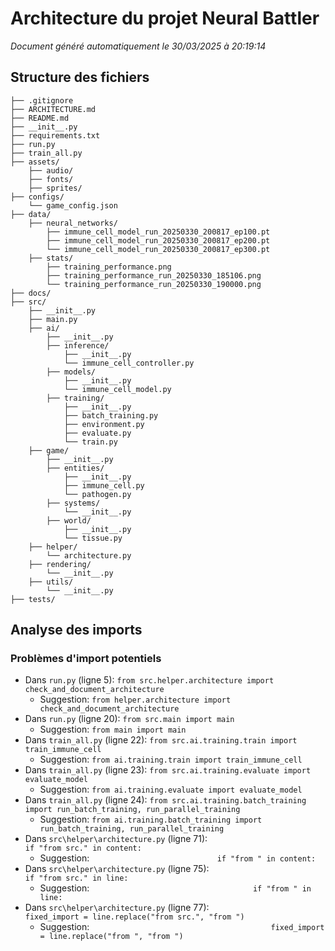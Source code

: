 # Architecture du projet Neural Battler

*Document généré automatiquement le 30/03/2025 à 20:19:14*

## Structure des fichiers

```
├── .gitignore
├── ARCHITECTURE.md
├── README.md
├── __init__.py
├── requirements.txt
├── run.py
├── train_all.py
├── assets/
    ├── audio/
    ├── fonts/
    ├── sprites/
├── configs/
    └── game_config.json
├── data/
    ├── neural_networks/
        ├── immune_cell_model_run_20250330_200817_ep100.pt
        ├── immune_cell_model_run_20250330_200817_ep200.pt
        └── immune_cell_model_run_20250330_200817_ep300.pt
    ├── stats/
        ├── training_performance.png
        ├── training_performance_run_20250330_185106.png
        └── training_performance_run_20250330_190000.png
├── docs/
├── src/
    ├── __init__.py
    ├── main.py
    ├── ai/
        ├── __init__.py
        ├── inference/
            ├── __init__.py
            └── immune_cell_controller.py
        ├── models/
            ├── __init__.py
            └── immune_cell_model.py
        ├── training/
            ├── __init__.py
            ├── batch_training.py
            ├── environment.py
            ├── evaluate.py
            └── train.py
    ├── game/
        ├── __init__.py
        ├── entities/
            ├── __init__.py
            ├── immune_cell.py
            └── pathogen.py
        ├── systems/
            └── __init__.py
        ├── world/
            ├── __init__.py
            └── tissue.py
    ├── helper/
        └── architecture.py
    ├── rendering/
        └── __init__.py
    ├── utils/
        └── __init__.py
├── tests/
```

## Analyse des imports

### Problèmes d'import potentiels

- Dans `run.py` (ligne 5): `from src.helper.architecture import check_and_document_architecture`
  - Suggestion: `from helper.architecture import check_and_document_architecture`
- Dans `run.py` (ligne 20): `from src.main import main`
  - Suggestion: `from main import main`
- Dans `train_all.py` (ligne 22): `from src.ai.training.train import train_immune_cell`
  - Suggestion: `from ai.training.train import train_immune_cell`
- Dans `train_all.py` (ligne 23): `from src.ai.training.evaluate import evaluate_model`
  - Suggestion: `from ai.training.evaluate import evaluate_model`
- Dans `train_all.py` (ligne 24): `from src.ai.training.batch_training import run_batch_training, run_parallel_training`
  - Suggestion: `from ai.training.batch_training import run_batch_training, run_parallel_training`
- Dans `src\helper\architecture.py` (ligne 71): `                            if "from src." in content:`
  - Suggestion: `                            if "from " in content:`
- Dans `src\helper\architecture.py` (ligne 75): `                                    if "from src." in line:`
  - Suggestion: `                                    if "from " in line:`
- Dans `src\helper\architecture.py` (ligne 77): `                                        fixed_import = line.replace("from src.", "from ")`
  - Suggestion: `                                        fixed_import = line.replace("from ", "from ")`

